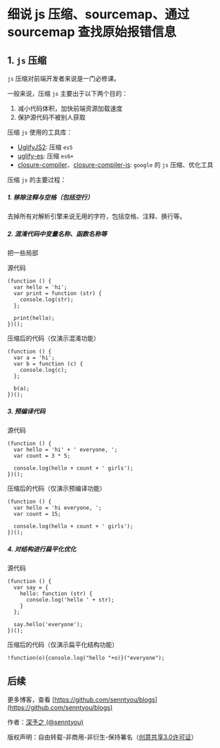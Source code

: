 # 细说 js 压缩、sourcemap、通过 sourcemap 查找原始报错信息

## 1. `js` 压缩 

`js` 压缩对前端开发者来说是一门必修课。

一般来说，压缩 `js` 主要出于以下两个目的：

1. 减小代码体积，加快前端资源加载速度
2. 保护源代码不被别人获取

压缩 `js` 使用的工具库：

- [UglifyJS2](https://github.com/mishoo/UglifyJS2): 压缩 `es5`
- [uglify-es](https://github.com/mishoo/UglifyJS2/tree/harmony): 压缩 `es6+`
- [closure-compiler](https://github.com/google/closure-compiler)、[closure-compiler-js](https://github.com/google/closure-compiler-js): `google` 的 `js` 压缩、优化工具

压缩 `js` 的主要过程：

##### 1. 移除注释与空格（包括空行）

去掉所有对解析引擎来说无用的字符，包括空格、注释、换行等。

##### 2. 混淆代码中变量名称、函数名称等

把一些局部

源代码

```
(function () {
  var hello = 'hi';
  var print = function (str) {
    console.log(str);
  };

  print(hello);
})();
```

压缩后的代码（仅演示混淆功能）

```
(function () {
  var a = 'hi';
  var b = function (c) {
    console.log(c);
  };

  b(a);
})();
```

##### 3. 预编译代码

源代码

```
(function () {
  var hello = 'hi' + ' everyone, ';
  var count = 3 * 5;

  console.log(hello + count + ' girls');
})();
```

压缩后的代码（仅演示预编译功能）

```
(function () {
  var hello = 'hi everyone, ';
  var count = 15;

  console.log(hello + count + ' girls');
})();
```

##### 4. 对结构进行扁平化优化

源代码

```
(function () {
  var say = {
    hello: function (str) {
      console.log('hello ' + str);
    }
  };

  say.hello('everyone');
})();
```

压缩后的代码（仅演示扁平化结构功能）

```
!function(o){console.log("hello "+o)}("everyone");
```

## 后续

更多博客，查看 [https://github.com/senntyou/blogs](https://github.com/senntyou/blogs)

作者：[深予之 (@senntyou)](https://github.com/senntyou)

版权声明：自由转载-非商用-非衍生-保持署名（[创意共享3.0许可证](https://creativecommons.org/licenses/by-nc-nd/3.0/deed.zh)）
